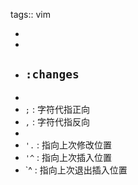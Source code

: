 tags:: vim

-
-
- ## `:changes`
-
- `;` : 字符代指正向
- `,` : 字符代指反向
-
- `'.` : 指向上次修改位置
- `'^` : 指向上次插入位置
- `^ : 指向上次退出插入位置